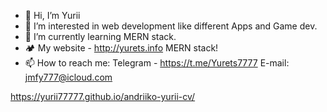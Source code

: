 - 👋 Hi, I’m Yurii
- 👀 I’m interested in web development like different Apps and Game dev.
- 🌱 I’m currently learning MERN stack.
- &#127957; My website - http://yurets.info MERN stack!
- 📫 How to reach me:
  Telegram - https://t.me/Yurets7777
  E-mail: jmfy777@icloud.com

https://yurii77777.github.io/andriiko-yurii-cv/
